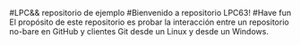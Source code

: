 #LPC&& repositorio de ejemplo
#Bienvenido a repositorio LPC63!
#Have fun
El propósito de este repositorio es probar la interacción entre un repositorio no-bare en GitHub y clientes Git desde un Linux y desde un Windows. 